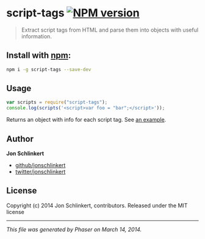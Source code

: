 # script-tags [![NPM version](https://badge.fury.io/js/script-tags.png)](http://badge.fury.io/js/script-tags)

> Extract script tags from HTML and parse them into objects with useful information.

## Install with [npm](npmjs.org):

```bash
npm i -g script-tags --save-dev
```

## Usage

```js
var scripts = require("script-tags");
console.log(scripts('<script>var foo = "bar";</script>'));
```

Returns an object with info for each script tag. See [an example](./test/example.json).

## Author


**Jon Schlinkert**

+ [github/jonschlinkert](https://github.com/jonschlinkert)
+ [twitter/jonschlinkert](http://twitter.com/jonschlinkert)

## License
Copyright (c) 2014 Jon Schlinkert, contributors.
Released under the MIT license

***

_This file was generated by Phaser on March 14, 2014._